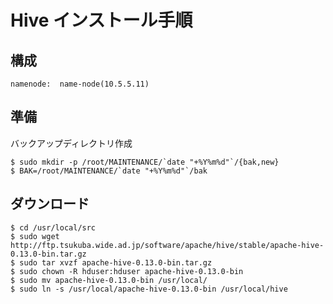 <!--
************************************************************
Hiveインストール手順
概要:
 Hiveとは、hadoop上で、SQLライクな構文を使って、MapReduce処理を行ってくれるフレームワーク
参照元: http://kakakikikeke.blogspot.jp/2012/08/hadoophive.html
        http://www.ayutaya.com/dev/hadoop/hive
Copyright (c) Takehiko OGASAWARA 2014 All Rights Reserved.
************************************************************
-->

# Hive インストール手順

## 構成
```
namenode:  name-node(10.5.5.11)
```

## 準備
バックアップディレクトリ作成
```
$ sudo mkdir -p /root/MAINTENANCE/`date "+%Y%m%d"`/{bak,new}
$ BAK=/root/MAINTENANCE/`date "+%Y%m%d"`/bak
```

## ダウンロード
```
$ cd /usr/local/src
$ sudo wget http://ftp.tsukuba.wide.ad.jp/software/apache/hive/stable/apache-hive-0.13.0-bin.tar.gz
$ sudo tar xvzf apache-hive-0.13.0-bin.tar.gz
$ sudo chown -R hduser:hduser apache-hive-0.13.0-bin
$ sudo mv apache-hive-0.13.0-bin /usr/local/
$ sudo ln -s /usr/local/apache-hive-0.13.0-bin /usr/local/hive
```
